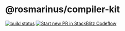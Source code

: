 # @rosmarinus/compiler-kit

<a href="https://github.com/rosmarinus-project/compiler-kit/actions/workflows/publish.yml"><img src="https://github.com/rosmarinus-project/compiler-kit/actions/workflows/publish.yml/badge.svg" alt="build status"></a> <a href="https://pr.new/rosmarinus-project/compiler-kit"><img src="https://developer.stackblitz.com/img/start_pr_dark_small.svg" alt="Start new PR in StackBlitz Codeflow"></a>
